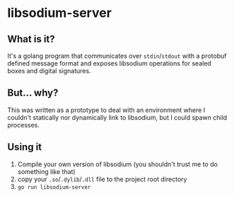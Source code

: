 # libsodium-server

## What is it?

It's a golang program that communicates over `stdin`/`stdout` with a protobuf defined message
format and exposes libsodium operations for sealed boxes and digital signatures.

## But... why?

This was written as a prototype to deal with an environment where I couldn't statically nor dynamically link to
libsodium, but I could spawn child processes.

## Using it

1. Compile your own version of libsodium (you shouldn't trust me to do something like that)
1. copy your `.so`/`.dylib`/`.dll` file to the project root directory
1. `go run libsodium-server`
